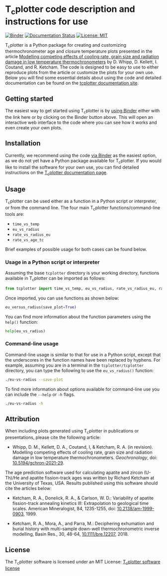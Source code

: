 # T<sub>c</sub>plotter code description and instructions for use

[![Binder](https://mybinder.org/badge_logo.svg)](https://mybinder.org/v2/gh/HUGG/tcplotter/HEAD?urlpath=lab/tree/tcplotter.ipynb)
[![Documentation Status](https://readthedocs.org/projects/tcplotter/badge/?version=latest)](https://tcplotter.readthedocs.io/en/latest/?badge=latest) 
[![License: MIT](https://img.shields.io/badge/License-MIT-yellow.svg)](https://opensource.org/licenses/MIT)

T<sub>c</sub>plotter is a Python package for creating and customizing thermochronometer age and closure temperature plots presented in the article [Modelling competing effects of cooling rate, grain size and radiation damage in low temperature thermochronometers](https://gchron.copernicus.org/preprints/gchron-2021-29/) by D. Whipp, D. Kellett, I. Coutand, and R. Ketcham.
The code is designed to be easy to use to either reproduce plots from the article or customize the plots for your own use.
Below you will find some essential details about using the code and detailed documentation can be found on the [tcplotter documentation site](https://tcplotter.readthedocs.io/).

## Getting started

The easiest way to get started using T<sub>c</sub>plotter is by [using Binder](https://mybinder.org/v2/gh/HUGG/tcplotter/HEAD?urlpath=lab/tree/tcplotter.ipynb) either with the link here or by clicking on the Binder button above.
This will open an interactive web interface to the code where you can see how it works and even create your own plots.

## Installation

Currently, we recommend using the code [via Binder](https://mybinder.org/v2/gh/HUGG/tcplotter/HEAD?urlpath=lab/tree/tcplotter.ipynb) as the easiest option, as we do not yet have a Python package available for T<sub>c</sub>plotter.
If you would like to install the software for your own use, you can find detailed instructions on the [T<sub>c</sub>plotter documentation page](https://tcplotter.readthedocs.io/en/develop/installation.html#installing-the-latest-version-of-t-sub-c-sub-plotter-from-github).

## Usage

T<sub>c</sub>plotter can be used either as a function in a Python script or interpreter, or from the command line.
The four main T<sub>c</sub>plotter functions/command-line tools are:

- `time_vs_temp`
- `eu_vs_radius`
- `rate_vs_radius_eu`
- `rate_vs_age_tc`

Brief examples of possible usage for both cases can be found below.

### Usage in a Python script or interpreter

Assuming the base `tcplotter` directory is your working directory, functions available in T<sub>c</sub>plotter can be imported as follows:

```python
from tcplotter import time_vs_temp, eu_vs_radius, rate_vs_radius_eu, rate_vs_age_tc
```

Once imported, you can use functions as shown below:

```python
eu_versus_radius(save_plot=True)
```

You can find more information about the function parameters using the `help()` function:

```python
help(eu_vs_radius)
```

### Command-line usage

Command-line usage is similar to that for use in a Python script, except that the underscores in the function names have been replaced by hyphens.
For example, assuming you are in a terminal in the `tcplotter/tcplotter` directory, you can type the following to use the `eu_vs_radius()` function:

```bash
./eu-vs-radius --save-plot
```

To find more information about options available for command-line use you can include the `--help` or `-h` flags.

```bash
./eu-vs-radius -h
```

## Attribution

When including plots generated using T<sub>c</sub>plotter in publications or presentations, please cite the following article:

- Whipp, D. M., Kellett, D. A., Coutand, I, & Ketcham, R. A. (in revision). Modelling competing effects of cooling rate, grain size and radiation damage in low temperature thermochronometers. *Geochronology*, doi: [10.5194/gchron-2021-29](https://doi.org/10.5194/gchron-2021-29).

The age prediction software used for calculating apatite and zircon (U-Th)/He and apatite fission-track ages was written by Richard Ketcham at the University of Texas, USA. Results published using this software should cite the articles below:

- Ketcham, R. A., Donelick, R. A., & Carlson, W. D.: Variability of apatite fission-track annealing kinetics III: Extrapolation to geological time scales. American Mineralogist, 84, 1235-1255, doi: [10.2138/am-1999-0903](https://doi.org/10.2138/am-1999-0903), 1999.

- Ketcham, R. A., Mora, A., and Parra, M.: Deciphering exhumation and burial history with multi-sample down-well thermochronometric inverse modelling, Basin Res., 30, 48-64, [10.1111/bre.12207](https://doi.org/10.1111/bre.12207), 2018.

## License

The T<sub>c</sub>plotter software is licensed under an MIT License: [T<sub>c</sub>plotter software license](LICENSE)